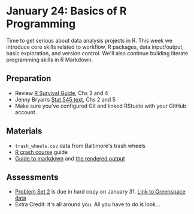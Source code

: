 # January 24: Basics of R Programming

Time to get serious about data analysis projects in R. This week we introduce core skills related to workflow, R packages, data input/output, basic exploration, and version control. We'll also continue building literate programming skills in R Markdown.

## Preparation
- Review [R Survival Guide](https://austin-hart-pols.github.io/SurvivalGuide/), Chs 3 and 4  
- Jenny Bryan’s [Stat 545 text](https://stat545.com/), Chs 2 and 5  
- Make sure you've configured Git and linked RStudio with your GitHub account. 

## Materials
- `trash_wheels.csv` data from Baltimore's trash wheels  
- [R crash course](https://github.com/sis750/02-programming/blob/main/rprogramming.md) guide   
- [Guide to markdown](https://github.com/sis750/02-programming/blob/main/markdown.Rmd) and [the rendered output](https://github.com/sis750/02-programming/blob/main/markdown.pdf)


## Assessments
- [Problem Set 2](https://github.com/sis750/02-programming/blob/main/ps2.pdf) is due in hard copy on January 31. [Link to Greenspace data](https://dataverse.harvard.edu/dataset.xhtml?persistentId=doi:10.7910/DVN/TMWYHB)
- Extra Credit: it's all around you. All you have to do is look...

